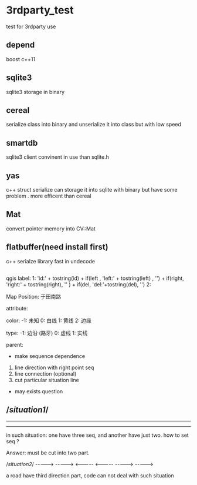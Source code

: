 <!--
 * @Description: 
 * @Version: 2.0
 * @Autor: xiaolinz
 * @Date: 2020-04-14 09:40:12
 * @LastEditors: xiaolinz
 * @LastEditTime: 2020-04-14 09:56:18
 -->
# 3rdparty_test

test for 3rdparty use

## depend

boost
c++11

## sqlite3

sqlite3 storage in binary

## cereal

serialize class into binary
and unserialize it into class
but with low speed

## smartdb

sqlite3 client
convinent in use than sqlite.h

## yas

c++ struct serialize
can storage it into sqlite with binary but have some problem .
more efficent than cereal

## Mat

convert pointer memory into CV::Mat

## flatbuffer(need install first)

c++ serialze library
fast in undecode

## 


## 
qgis label:
1: 
'id:' + tostring(id) + if(left , 'left:' + tostring(left) , '') + if(right,  'right:' + tostring(right), '' )  + if(del, 'del:'+tostring(del), '')
2: 

Map Position: 于田南路

attribute:

color:
-1: 未知
0: 白线
1: 黄线
2: 边缘

type:
-1: 边沿 (路牙)
0: 虚线
1: 实线

parent:


- make sequence dependence
1. line direction with right point seq
2. line connection (optional)
3. cut particular situation line

- may exists question

/*situation1*/
--      
--  --
------
in such situation: one have three seq, and another have just two.
how to set seq ? 

Answer:
must be cut into two part.


/*situation2*/
----->
----->
<-----
<-----
----->
----->

a road have third direction part, code can not deal with such situation
